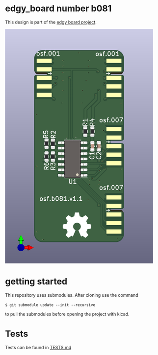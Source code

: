 # edgy_board number b081
This design is part of the [edgy board project](https://github.com/skunkforce/edgy_boards).

![](/board/board.png)

# getting started
This repository uses submodules. After cloning use the command 

```$ git submodule update --init --recursive```

to pull the submodules before opening the project with kicad. 

# Tests
Tests can be found in [TESTS.md](TESTS.md)

